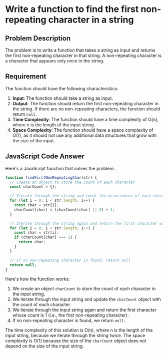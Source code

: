 # Write a function to find the first non-repeating character in a string

## Problem Description

The problem is to write a function that takes a string as input and returns the first non-repeating character in that string. A non-repeating character is a character that appears only once in the string.

## Requirement

The function should have the following characteristics:

1. **Input**: The function should take a string as input.
2. **Output**: The function should return the first non-repeating character in the string. If there are no non-repeating characters, the function should return `null`.
3. **Time Complexity**: The function should have a time complexity of O(n), where n is the length of the input string.
4. **Space Complexity**: The function should have a space complexity of O(1), as it should not use any additional data structures that grow with the size of the input.

## JavaScript Code Answer

Here's a JavaScript function that solves the problem:

```javascript
function findFirstNonRepeatingChar(str) {
  // Create an object to store the count of each character
  const charCount = {};

  // Iterate through the string and count the occurrences of each character
  for (let i = 0; i < str.length; i++) {
    const char = str[i];
    charCount[char] = (charCount[char] || 0) + 1;
  }

  // Iterate through the string again and return the first character with a count of 1
  for (let i = 0; i < str.length; i++) {
    const char = str[i];
    if (charCount[char] === 1) {
      return char;
    }
  }

  // If no non-repeating character is found, return null
  return null;
}
```

Here's how the function works:

1. We create an object `charCount` to store the count of each character in the input string.
2. We iterate through the input string and update the `charCount` object with the count of each character.
3. We iterate through the input string again and return the first character whose count is 1 (i.e., the first non-repeating character).
4. If no non-repeating character is found, we return `null`.

The time complexity of this solution is O(n), where n is the length of the input string, because we iterate through the string twice. The space complexity is O(1) because the size of the `charCount` object does not depend on the size of the input string.